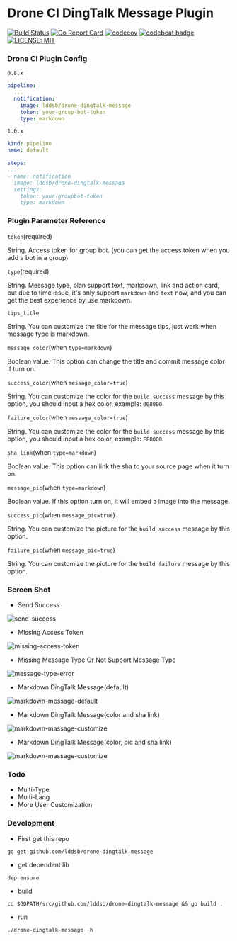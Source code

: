# Drone CI DingTalk Message Plugin
[![Build Status](https://drone.lddsb.com/api/badges/lddsb/drone-dingtalk-message/status.svg)](https://drone.lddsb.com/lddsb/drone-dingtalk-message) [![Go Report Card](https://goreportcard.com/badge/github.com/lddsb/drone-dingtalk-message)](https://goreportcard.com/report/github.com/lddsb/drone-dingtalk-message) [![codecov](https://codecov.io/gh/lddsb/drone-dingtalk-message/branch/master/graph/badge.svg)](https://codecov.io/gh/lddsb/drone-dingtalk-message) [![codebeat badge](https://codebeat.co/badges/23f68b84-1fd2-4f29-8467-9285c1e0facc)](https://codebeat.co/projects/github-com-lddsb-drone-dingtalk-message-master) [![LICENSE: MIT](https://img.shields.io/github/license/lddsb/drone-dingtalk-message.svg?style=flat-square)](LICENSE)

### Drone CI Plugin Config
`0.8.x`
```yaml
pipeline:
  ...
  notification:
    image: lddsb/drone-dingtalk-message
    token: your-group-bot-token
    type: markdown
```

`1.0.x`
```yaml
kind: pipeline
name: default

steps:
...
- name: notification
  image: lddsb/drone-dingtalk-message
  settings:
    token: your-groupbot-token
    type: markdown

```

### Plugin Parameter Reference
`token`(required)

String. Access token for group bot. (you can get the access token when you add a bot in a group)

`type`(required)

String. Message type, plan support text, markdown, link and action card, but due to time issue, it's only support `markdown` and `text` now, and you can get the best experience by use markdown.

`tips_title`

String. You can customize the title for the message tips, just work when message type is markdown.

`message_color`(when `type=markdown`)

Boolean value. This option can change the title and commit message color if turn on.

`success_color`(when `message_color=true`)

String. You can customize the color for the `build success` message by this option, you should input a hex color, example: `008000`.

`failure_color`(when `message_color=true`)

String. You can customize the color for the `build success` message by this option, you should input a hex color, example: `FF0000`.

`sha_link`(when `type=markdown`)

Boolean value. This option can link the sha to your source page when it turn on.

`message_pic`(when `type=markdown`)

Boolean value. If this option turn on,  it will embed a image into the message.

`success_pic`(when `message_pic=true`)

String. You can customize the picture for the `build success` message by this option.

`failure_pic`(when `message_pic=true`)

String. You can customize the picture for the `build failure` message by this option.

### Screen Shot
- Send Success

![send-success](https://i.imgur.com/cECppkW.jpg)

- Missing Access Token

![missing-access-token](https://i.imgur.com/Su7iiyw.jpg)

- Missing Message Type Or Not Support Message Type

![message-type-error](https://i.imgur.com/qtJ4DsA.jpg)

- Markdown DingTalk Message(default)

![markdown-message-default](https://i.imgur.com/Bl7cT1y.jpg)

- Markdown DingTalk Message(color and sha link)

![markdown-massage-customize](https://i.imgur.com/pzdFzIw.jpg)

- Markdown DingTalk Message(color, pic and sha link)

![markdown-massage-customize](https://i.imgur.com/xFrCTZp.jpg)

### Todo

- Multi-Type
- Multi-Lang
- More User Customization


### Development

- First get this repo
```shell
go get github.com/lddsb/drone-dingtalk-message
```
- get dependent lib
```shell
dep ensure
```
- build
```shell
cd $GOPATH/src/github.com/lddsb/drone-dingtalk-message && go build .
```
- run
```shell
./drone-dingtalk-message -h
```
